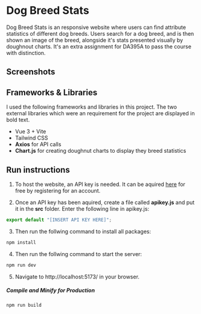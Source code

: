 # Dog Breed Stats
Dog Breed Stats is an responsive website where users can find attribute statistics of different dog breeds. Users search for a dog breed, and is then shown an image of the breed, alongside it's stats presented visually by doughnout charts. It's an extra assignment for DA395A to pass the course with distinction.

## Screenshots


## Frameworks & Libraries 
I used the following frameworks and libraries in this project. The two external libraries which were an requirement for the project are displayed in bold text. 
- Vue 3 + Vite
- Tailwind CSS
- **Axios** for API calls
- **Chart.js** for creating doughnut charts to display they breed statistics


## Run instructions
1. To host the website, an API key is needed. It can be aquired [here](https://api-ninjas.com/register) for free by registering for an account. 

2. Once an API key has been aquired, create a file called **apikey.js** and put it in the **src** folder. 
Enter the following line in apikey.js:

```javascript
export default "[INSERT API KEY HERE]";
```

3. Then run the follwing command to install all packages:

```sh
npm install
```

4. Then run the follwing command to start the server:

```sh
npm run dev
```

5. Navigate to http://localhost:5173/ in your browser.

##### Compile and Minify for Production
```sh
npm run build
```
